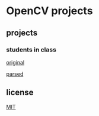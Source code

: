 # OpenCV projects

## projects

### students in class

[original](./videos/VID-20250918-WA0036.mp4)

[parsed](#)

## license

[MIT](./LICENSE)
